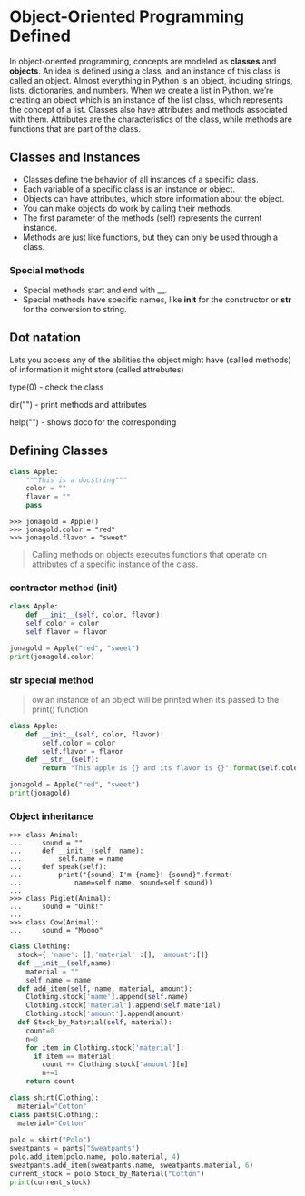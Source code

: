 # Object-Oriented Programming Defined
In object-oriented programming, concepts are modeled as **classes** and **objects**. An idea is defined using a class, and an instance of this class is called an object. Almost everything in Python is an object, including strings, lists, dictionaries, and numbers. When we create a list in Python, we’re creating an object which is an instance of the list class, which represents the concept of a list. Classes also have attributes and methods associated with them. Attributes are the characteristics of the class, while methods are functions that are part of the class.

## Classes and Instances
* Classes define the behavior of all instances of a specific class.
* Each variable of a specific class is an instance or object.
* Objects can have attributes, which store information about the object.
* You can make objects do work by calling their methods.
* The first parameter of the methods (self) represents the current instance.
* Methods are just like functions, but they can only be used through a class.

### Special methods
* Special methods start and end with __.
* Special methods have specific names, like __init__ for the constructor or __str__ for the conversion to string.

## Dot natation
Lets you access any of the abilities the object might have (callled methods) of information it might store (called attrebutes)

type(0) - check the class

dir("") - print methods and attributes

help("") - shows doco for the corresponding

## Defining Classes
```py
class Apple:
    """This is a docstring"""
    color = ""
    flavor = ""
    pass
```
```
>>> jonagold = Apple()
>>> jonagold.color = "red"
>>> jonagold.flavor = "sweet"
```
> Calling methods on objects executes functions that operate on attributes of a specific instance of the class. 

### contractor method (__init__)

```py
class Apple:
    def __init__(self, color, flavor):
    self.color = color
    self.flavor = flavor

jonagold = Apple("red", "sweet")
print(jonagold.color)
```

### __str__ special method
> ow an instance of an object will be printed when it’s passed to the print() function

```py
class Apple:
    def __init__(self, color, flavor):
        self.color = color
        self.flavor = flavor
    def __str__(self):
        return "This apple is {} and its flavor is {}".format(self.color, self.flavor)

jonagold = Apple("red", "sweet")
print(jonagold)
```

### Object inheritance
```
>>> class Animal:
...     sound = ""
...     def __init__(self, name):
...         self.name = name
...     def speak(self):
...         print("{sound} I'm {name}! {sound}".format(
...             name=self.name, sound=self.sound))
... 
>>> class Piglet(Animal):
...     sound = "Oink!"
... 
>>> class Cow(Animal):
...     sound = "Moooo"
```



```py
class Clothing:
  stock={ 'name': [],'material' :[], 'amount':[]}
  def __init__(self,name):
    material = ""
    self.name = name
  def add_item(self, name, material, amount):
    Clothing.stock['name'].append(self.name)
    Clothing.stock['material'].append(self.material)
    Clothing.stock['amount'].append(amount)
  def Stock_by_Material(self, material):
    count=0
    n=0
    for item in Clothing.stock['material']:
      if item == material:
        count += Clothing.stock['amount'][n]
        n+=1
    return count

class shirt(Clothing):
  material="Cotton"
class pants(Clothing):
  material="Cotton"
  
polo = shirt("Polo")
sweatpants = pants("Sweatpants")
polo.add_item(polo.name, polo.material, 4)
sweatpants.add_item(sweatpants.name, sweatpants.material, 6)
current_stock = polo.Stock_by_Material("Cotton")
print(current_stock)
```